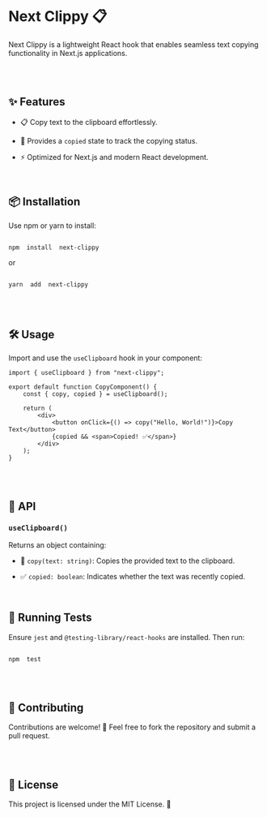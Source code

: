 # Next Clippy 📋

Next Clippy is a lightweight React hook that enables seamless text copying functionality in Next.js applications.

<pre>


</pre>

## ✨ Features

-   📋 Copy text to the clipboard effortlessly.

-   🔄 Provides a `copied` state to track the copying status.

-   ⚡ Optimized for Next.js and modern React development.
<pre>

</pre>
## 📦 Installation

Use npm or yarn to install:

```sh

npm  install  next-clippy

```

or

```sh

yarn  add  next-clippy

```

<pre>


</pre>

## 🛠 Usage

Import and use the `useClipboard` hook in your component:

```tsx
import { useClipboard } from "next-clippy";

export default function CopyComponent() {
    const { copy, copied } = useClipboard();

    return (
        <div>
            <button onClick={() => copy("Hello, World!")}>Copy Text</button>
            {copied && <span>Copied! ✅</span>}
        </div>
    );
}
```

<pre>


</pre>

## 📜 API

### `useClipboard()`

Returns an object containing:

-   📌 `copy(text: string)`: Copies the provided text to the clipboard.

-   ✅ `copied: boolean`: Indicates whether the text was recently copied.
<pre>

</pre>
## 🧪 Running Tests

Ensure `jest` and `@testing-library/react-hooks` are installed. Then run:

```sh

npm  test

```

<pre>


</pre>

## 🤝 Contributing

Contributions are welcome! 🎉 Feel free to fork the repository and submit a pull request.

<pre>


</pre>

## 📄 License

This project is licensed under the MIT License. 📝
